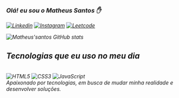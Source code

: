 ### <i>Olá! eu sou o Matheus Santos ✋<i>

[![Linkedin](https://img.shields.io/badge/LinkedIn-0077B5?style=for-the-badge&logo=linkedin&logoColor=white)](https://www.linkedin.com/in/matheus-santos-da-silva-5a2b891a5/)
[![Instagram](https://img.shields.io/badge/Instagram-E4405F?style=for-the-badge&logo=instagram&logoColor=white)](https://www.instagram.com/matheusbennettmelo?igsh=MTZhYmh3Ym0zbnBoYg==)
[![Leetcode](https://img.shields.io/badge/-LeetCode-FFA116?style=for-the-badge&logo=LeetCode&logoColor=black)](https://leetcode.com/u/MatheusDevBa/=)

![Matheus'santos GitHub stats](https://github-readme-stats.vercel.app/api?username=anakinnBaiano&show_icons=true&theme=radical)

## <i>Tecnologias que eu uso no meu dia<i>
<div style= "display: inline-block"></br>
<img align="center" alt= "HTML5" src="https://img.shields.io/badge/HTML5-E34F26?style=for-the-badge&logo=html5&logoColor=white">
</div>
<div style= "display: inline-block"></br>
<img align="center" alt= "CSS3" src="https://img.shields.io/badge/CSS3-1572B6?style=for-the-badge&logo=css3&logoColor=white">
</div>
<div style= "display: inline-block"></br>
<img align="center" alt= "JavaScript" src="https://img.shields.io/badge/JavaScript-F7DF1E?style=for-the-badge&logo=javascript&logoColor=black">
</div><br>
Apaixonado por tecnologias, em busca de mudar minha realidade e desenvolver soluções.
